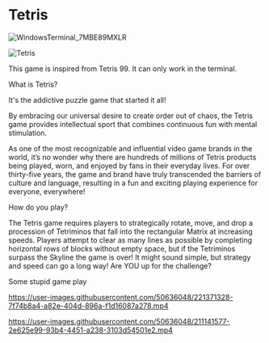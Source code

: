 # Tetris
![WindowsTerminal_7MBE89MXLR](https://user-images.githubusercontent.com/50636048/211160874-adef9714-4b6c-4407-b031-66450783c1bb.png)


![Tetris](https://user-images.githubusercontent.com/50636048/221371294-38db669f-5a93-4d00-a675-0ed97cd121ca.gif)


This game is inspired from  Tetris 99.
It can only work in the terminal.

What is Tetris?

It's the addictive puzzle game that started it all!

By embracing our universal desire to create order out of chaos, the Tetris game provides intellectual sport that combines continuous fun with mental stimulation.

As one of the most recognizable and influential video game brands in the world, it’s no wonder why there are hundreds of millions of Tetris products being played, worn, and enjoyed by fans in their everyday lives. For over thirty-five years, the game and brand have truly transcended the barriers of culture and language, resulting in a fun and exciting playing experience for everyone, everywhere!


How do you play?

The Tetris game requires players to strategically rotate, move, and drop a procession of Tetriminos that fall into the rectangular Matrix at increasing speeds. Players attempt to clear as many lines as possible by completing horizontal rows of blocks without empty space, but if the Tetriminos surpass the Skyline the game is over! It might sound simple, but strategy and speed can go a long way! Are YOU up for the challenge?




Some stupid game play

https://user-images.githubusercontent.com/50636048/221371328-7f74b8a4-a82e-404d-896a-f1d16087a278.mp4


https://user-images.githubusercontent.com/50636048/211141577-2e625e99-93b4-4451-a238-3103d54501e2.mp4
